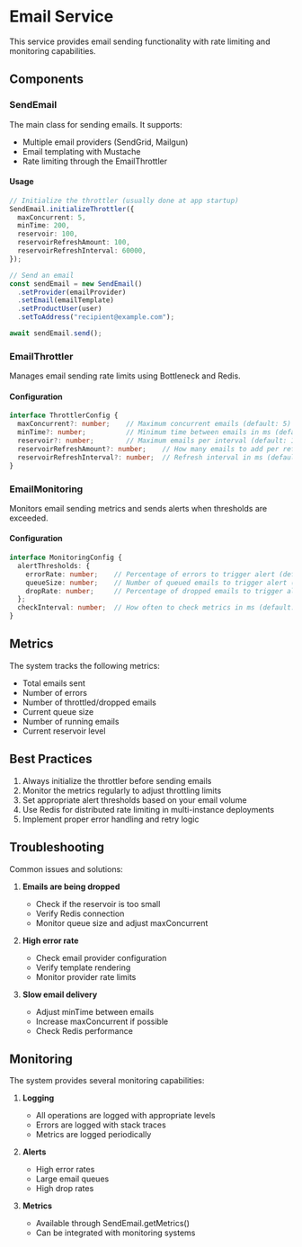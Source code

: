 # Email Service

This service provides email sending functionality with rate limiting and monitoring capabilities.

## Components

### SendEmail

The main class for sending emails. It supports:
- Multiple email providers (SendGrid, Mailgun)
- Email templating with Mustache
- Rate limiting through the EmailThrottler

#### Usage

```typescript
// Initialize the throttler (usually done at app startup)
SendEmail.initializeThrottler({
  maxConcurrent: 5,
  minTime: 200,
  reservoir: 100,
  reservoirRefreshAmount: 100,
  reservoirRefreshInterval: 60000,
});

// Send an email
const sendEmail = new SendEmail()
  .setProvider(emailProvider)
  .setEmail(emailTemplate)
  .setProductUser(user)
  .setToAddress("recipient@example.com");

await sendEmail.send();
```

### EmailThrottler

Manages email sending rate limits using Bottleneck and Redis.

#### Configuration

```typescript
interface ThrottlerConfig {
  maxConcurrent?: number;    // Maximum concurrent emails (default: 5)
  minTime?: number;          // Minimum time between emails in ms (default: 200)
  reservoir?: number;        // Maximum emails per interval (default: 100)
  reservoirRefreshAmount?: number;    // How many emails to add per refresh
  reservoirRefreshInterval?: number;  // Refresh interval in ms (default: 60000)
}
```

### EmailMonitoring

Monitors email sending metrics and sends alerts when thresholds are exceeded.

#### Configuration

```typescript
interface MonitoringConfig {
  alertThresholds: {
    errorRate: number;    // Percentage of errors to trigger alert (default: 5%)
    queueSize: number;    // Number of queued emails to trigger alert (default: 100)
    dropRate: number;     // Percentage of dropped emails to trigger alert (default: 10%)
  };
  checkInterval: number;  // How often to check metrics in ms (default: 60000)
}
```

## Metrics

The system tracks the following metrics:
- Total emails sent
- Number of errors
- Number of throttled/dropped emails
- Current queue size
- Number of running emails
- Current reservoir level

## Best Practices

1. Always initialize the throttler before sending emails
2. Monitor the metrics regularly to adjust throttling limits
3. Set appropriate alert thresholds based on your email volume
4. Use Redis for distributed rate limiting in multi-instance deployments
5. Implement proper error handling and retry logic

## Troubleshooting

Common issues and solutions:

1. **Emails are being dropped**
   - Check if the reservoir is too small
   - Verify Redis connection
   - Monitor queue size and adjust maxConcurrent

2. **High error rate**
   - Check email provider configuration
   - Verify template rendering
   - Monitor provider rate limits

3. **Slow email delivery**
   - Adjust minTime between emails
   - Increase maxConcurrent if possible
   - Check Redis performance

## Monitoring

The system provides several monitoring capabilities:

1. **Logging**
   - All operations are logged with appropriate levels
   - Errors are logged with stack traces
   - Metrics are logged periodically

2. **Alerts**
   - High error rates
   - Large email queues
   - High drop rates

3. **Metrics**
   - Available through SendEmail.getMetrics()
   - Can be integrated with monitoring systems 